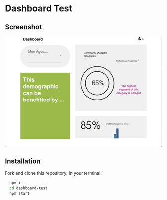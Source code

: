 # Dashboard Test

## Screenshot

![App Screenshot](/src/Screenshot.png)


## Installation

Fork and clone this repository. In your terminal: 

```bash
  npm i
  cd dashboard-test
  npm start
```
    